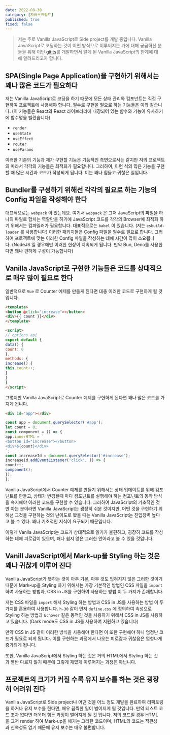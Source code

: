 ```yaml
---
date: 2022-08-30
category: [자바스크립트]
published: true
fixed: false
---
```


> 저는 주로 Vanilla JavaScript로 Side project를 개발 중입니다.
Vanilla JavaScript로 코딩하는 것이 어떤 방식으로 이루어지는 가에 대해 궁금하신 분들을 위해 이번 [gitits](https://github.com/chebread/gitits)를 개발하면서 알게 된 Vanilla JavaScript의 한계에 대해 알려드리고자 합니다.

## SPA(Single Page Application)을 구현하기 위해서는 꽤나 많은 코드가 필요하다
저는 Vanilla JavaScript로 코딩을 하기 때문에 모든 상태 관리와 컴포넌트는 직접 구현하여 프로젝트에 사용해야 합니다. 필수로 구현을 필요로 하는 기능들은 이와 같습니다. (이 기능들은 React와 React 라이브러리에 내장되어 있는 함수와 기능이 유사하기에 함수명을 빌렸습니다)

- `render`
- `useState`
- `useEffect`
- `router`
- `useParams`

이러한 기존의 기능과 제가 구현할 기능은 기능적인 측면으로서는 같지만 저의 프로젝트의 따라서 각각의 기능들은 최적화가 필요합니다. 그러하여, 이런 식의 많은 기능을 구현할 때 많은 시간과 코드가 작성되게 됩니다. 이는 꽤나 힘들고 귀찮은 일입니다.

## Bundler를 구성하기 위해선 각각의 필요로 하는 기능의 Config 파일을 작성해야 한다
대표적으로는 `webpack` 이 있는데요. 여기서 `webpack` 은 그저 JavaScript의 파일을 하나의 파일로 합치는 역할만을 하기에 JavaScript 코드를 각각의 Browser에 최적화 하기 위해서는 컴파일러가 필요합니다. 대표적으로는 `babel` 이 있습니다. (저는 `esbuild-loader` 를 사용합니다) 이러한 패키지들은 Config 파일을 필수로 필요로 합니다. 그러하여 프로젝트에 맞는 이러한 Config 파일을 작성하는 데에 시간이 많이 소요됩니다. (NodeJS 일 경우에만 이러한 현상이 지속되게 됩니다. 만약 Bun, Deno를 사용한다면 꽤나 편하게 구성이 가능합니다)

## Vanilla JavaScript로 구현한 기능들은 코드를 상대적으로 매우 많이 필요로 한다
일반적으로 `Vue` 로 Counter 예제를 만들게 된다면 대충 이러한 코드로 구현하게 될 것입니다.

```html
<template>
<button @click="increase"></button>
<div>{{ count }}</div>
</template>
```
```html
<script>
// options api
export default {
data() {
count: 0
},
methods: {
increase() {
this.count++;
}
}
}
</script>
```

그렇지만 Vanilla JavaScript로 Counter 예제를 구현하게 된다면 꽤나 많은 코드를 가지게 됩니다.

```html
<div id="app"></div>
```
```js
const app = document.querySelector('#app');
let count = 0;
const component = () => {
app.innerHTML = `
<button id="increase"></button>
<div>${count}</div>
`;
const increaseId = document.querySelector('#increase');
increaseId.addEventListener('click', () => {
count++;
component();
});
};
```

Vanilla JavaScript에서 Counter 예제를 만들기 위해서는 상태 업데이트를 위해 컴포넌트를 만들고, 상태가 변경될때 마다 컴포넌트를 실행해야 하는 컴포넌트의 동작 방식을 숙지해야 이러한 코드를 구현할 수 있습니다. 그러하여 JavaScript의 기초적인 것만 아는 분이라면 Vanilla JavaScript는 굉장히 쉬운 것이지만, 어떤 것을 구현하기 위해선 그것을 구현하는 것의 난이도로 봤을 때는 Vanilla JavaScript는 진입장벽 높다고 볼 수 있다. 꽤나 기초적인 지식이 요구되기 때문입니다.

이렇게 Vanila JavaScript는 코드가 상대적으로 읽기가 불편하고, 굉장히 코드를 작성하는 데에 피로감이 있으며, 꽤나 쉽지 않은 그러한 언어라고 볼 수 있을 것입니다.

## Vanill JavaScript에서 Mark-up을 Styling 하는 것은 꽤나 귀찮게 이루어 진다
Vanilla JavaScript가 뜻하는 것이 아주 기본, 아무 것도 입혀지지 않은 그러한 것이기 때문에 Mark-up을 Styling 하기 위해서는 가장 기본적인 방법인 CSS 파일을 `import` 하여 사용하는 방법과, CSS in JS를 구현하여 사용하는 방법 이 두 가지가 존재합니다.

저는 CSS 파일을 `import` 해서 Styling 하는 방법과 CSS in JS를 사용하는 방법 이 두 가지를 혼용하여 사용합니다. `h-30` 같이 먼저 `define.css` 에 정의하여 속성으로 Styling 하는 방법과 `&:hover` 같은 동적인 것을 사용하기 위해서 CSS in JS를 사용하고 있습니다. (Dark mode도 CSS in JS를 사용하여 지원하고 있습니다)

만약 CSS in JS 같이 이러한 방식을 사용해야 한다면 이 또한 구현해야 하니 엄청난 코드가 필요로 되게 됩니다. 이를 구현하는 과정에서 나오는 피로감과 귀찮음은 엄청나게 증가되게 됩니다.

또한, Vanilla JavaScript에서 Styling 하는 것은 거의 HTML에서 Styling 하는 것과 별반 다르지 않기 때문에 그렇게 재밌게 이루어지는 과정은 아닙니다.

## 프로젝트의 크기가 커질 수록 유지 보수를 하는 것은 굉장히 어려워 진다
Vanilla JavaScript로 Side project나 어떤 것을 어느 정도 개발을 완료하여 리팩토링을 하거나 유지 보수를 한다면, 매우 끔찍한 일이 벌어지게 될 것입니다. 만약 테스트 코드 조차 없다면 더욱더 힘든 과정이 벌어지게 될 것 입니다. 저의 코드일 경우 HTML을 그저 render 하여 Mark-up을 해가는 그러한 코드이며, HTML의 코드는 직관성과 신속성도 없기 때문에 유지 보수는 매우 불편합니다.